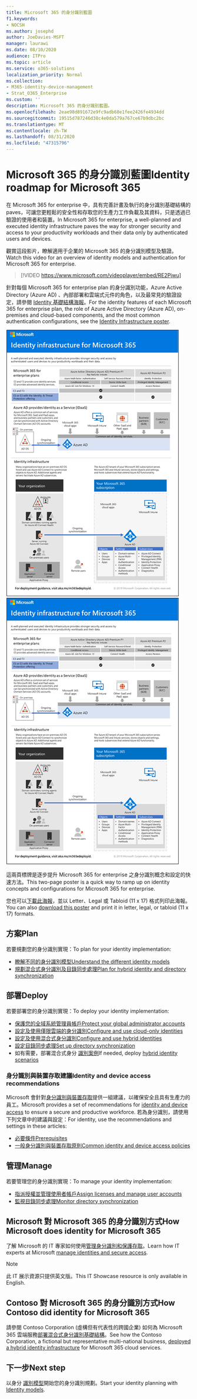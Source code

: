 ```yaml
---
title: Microsoft 365 的身分識別藍圖
f1.keywords:
- NOCSH
ms.author: josephd
author: JoeDavies-MSFT
manager: laurawi
ms.date: 08/10/2020
audience: ITPro
ms.topic: article
ms.service: o365-solutions
localization_priority: Normal
ms.collection:
- M365-identity-device-management
- Strat_O365_Enterprise
ms.custom: ''
description: Microsoft 365 的身分識別藍圖。
ms.openlocfilehash: 2eae98d891672e9fc9adb68e1fee2426fe4934dd
ms.sourcegitcommit: 19515d787246d38c4e0da579a767ce67b9dbc2bc
ms.translationtype: MT
ms.contentlocale: zh-TW
ms.lasthandoff: 08/31/2020
ms.locfileid: "47315796"
---
```

# <a name="identity-roadmap-for-microsoft-365"></a><span data-ttu-id="8bffe-103">Microsoft 365 的身分識別藍圖</span><span class="sxs-lookup"><span data-stu-id="8bffe-103">Identity roadmap for Microsoft 365</span></span>

<span data-ttu-id="8bffe-104">在 Microsoft 365 for enterprise 中，具有完善計畫及執行的身分識別基礎結構的 paves，可讓您更輕鬆的安全性和存取您的生產力工作負載及其資料，只是透過已驗證的使用者和裝置。</span><span class="sxs-lookup"><span data-stu-id="8bffe-104">In Microsoft 365 for enterprise, a well-planned and executed identity infrastructure paves the way for stronger security and access to your productivity workloads and their data only by authenticated users and devices.</span></span>

<span data-ttu-id="8bffe-105">觀賞這段影片，瞭解適用于企業的 Microsoft 365 的身分識別模型及驗證。</span><span class="sxs-lookup"><span data-stu-id="8bffe-105">Watch this video for an overview of identity models and authentication for Microsoft 365 for enterprise.</span></span>

<span data-ttu-id="8bffe-106"><p> </p></span><span class="sxs-lookup"><span data-stu-id="8bffe-106"><p> </p></span></span>

> [!VIDEO https://www.microsoft.com/videoplayer/embed/RE2Pjwu]

<span data-ttu-id="8bffe-107">針對每個 Microsoft 365 for enterprise plan 的身分識別功能，Azure Active Directory (Azure AD) 、內部部署和雲端式元件的角色，以及最常見的驗證設定，請參閱 [Identity 基礎結構海報](../downloads/m365e-identity-infra.pdf)。</span><span class="sxs-lookup"><span data-stu-id="8bffe-107">For the identity features of each Microsoft 365 for enterprise plan, the role of Azure Active Directory (Azure AD), on-premises and cloud-based components, and the most common authentication configurations, see the [Identity Infrastructure poster](../downloads/m365e-identity-infra.pdf).</span></span>

<span data-ttu-id="8bffe-108">[![身分識別基礎結構海報](../downloads/m365e-identity-infra.png)](../downloads/m365e-identity-infra.pdf)</span><span class="sxs-lookup"><span data-stu-id="8bffe-108">[![The Identity Infrastructure poster](../downloads/m365e-identity-infra.png)](../downloads/m365e-identity-infra.pdf)</span></span>

<span data-ttu-id="8bffe-109">這兩頁標牌是逐步提升 Microsoft 365 for enterprise 之身分識別概念和設定的快速方法。</span><span class="sxs-lookup"><span data-stu-id="8bffe-109">This two-page poster is a quick way to ramp up on identity concepts and configurations for Microsoft 365 for enterprise.</span></span>

<span data-ttu-id="8bffe-110">您也可以[下載此海報](https://github.com/MicrosoftDocs/microsoft-365-docs/raw/public/microsoft-365/downloads/m365e-identity-infra.pdf)，並以 Letter、Legal 或 Tabloid (11 x 17) 格式列印此海報。</span><span class="sxs-lookup"><span data-stu-id="8bffe-110">You can also [download this poster](https://github.com/MicrosoftDocs/microsoft-365-docs/raw/public/microsoft-365/downloads/m365e-identity-infra.pdf) and print it in letter, legal, or tabloid (11 x 17) formats.</span></span>

## <a name="plan"></a><span data-ttu-id="8bffe-111">方案</span><span class="sxs-lookup"><span data-stu-id="8bffe-111">Plan</span></span>

<span data-ttu-id="8bffe-112">若要規劃您的身分識別實現：</span><span class="sxs-lookup"><span data-stu-id="8bffe-112">To plan for your identity implementation:</span></span>

- [<span data-ttu-id="8bffe-113">瞭解不同的身分識別模型</span><span class="sxs-lookup"><span data-stu-id="8bffe-113">Understand the different identity models</span></span>](about-microsoft-365-identity.md)
- [<span data-ttu-id="8bffe-114">規劃混合式身分識別及目錄同步處理</span><span class="sxs-lookup"><span data-stu-id="8bffe-114">Plan for hybrid identity and directory synchronization</span></span>](plan-for-directory-synchronization.md)

## <a name="deploy"></a><span data-ttu-id="8bffe-115">部署</span><span class="sxs-lookup"><span data-stu-id="8bffe-115">Deploy</span></span>

<span data-ttu-id="8bffe-116">若要部署您的身分識別實現：</span><span class="sxs-lookup"><span data-stu-id="8bffe-116">To deploy your identity implementation:</span></span>

- [<span data-ttu-id="8bffe-117">保護您的全域系統管理員帳戶</span><span class="sxs-lookup"><span data-stu-id="8bffe-117">Protect your global administrator accounts</span></span>](protect-your-global-administrator-accounts.md)
- [<span data-ttu-id="8bffe-118">設定及使用僅限雲端的身分識別</span><span class="sxs-lookup"><span data-stu-id="8bffe-118">Configure and use cloud-only identities</span></span>](cloud-only-identities.md)
- [<span data-ttu-id="8bffe-119">設定及使用混合式身分識別</span><span class="sxs-lookup"><span data-stu-id="8bffe-119">Configure and use hybrid identities</span></span>](prepare-for-directory-synchronization.md)
- [<span data-ttu-id="8bffe-120">設定目錄同步處理</span><span class="sxs-lookup"><span data-stu-id="8bffe-120">Set up directory synchronization</span></span>](set-up-directory-synchronization.md)
- <span data-ttu-id="8bffe-121">如有需要，部署混合式身分 [識別案例](hybrid-solutions.md)</span><span class="sxs-lookup"><span data-stu-id="8bffe-121">If needed, deploy [hybrid identity scenarios](hybrid-solutions.md)</span></span>

### <a name="identity-and-device-access-recommendations"></a><span data-ttu-id="8bffe-122">身分識別與裝置存取建議</span><span class="sxs-lookup"><span data-stu-id="8bffe-122">Identity and device access recommendations</span></span>

<span data-ttu-id="8bffe-123">Microsoft 會針對[身分識別與裝置存取](microsoft-365-policies-configurations.md)提供一組建議，以確保安全且具有生產力的員工。</span><span class="sxs-lookup"><span data-stu-id="8bffe-123">Microsoft provides a set of recommendations for [identity and device access](microsoft-365-policies-configurations.md) to ensure a secure and productive workforce.</span></span> <span data-ttu-id="8bffe-124">若為身分識別，請使用下列文章中的建議與設定：</span><span class="sxs-lookup"><span data-stu-id="8bffe-124">For identity, use the recommendations and settings in these articles:</span></span>

- [<span data-ttu-id="8bffe-125">必要條件</span><span class="sxs-lookup"><span data-stu-id="8bffe-125">Prerequisites</span></span>](identity-access-prerequisites.md)
- [<span data-ttu-id="8bffe-126">一般身分識別與裝置存取原則</span><span class="sxs-lookup"><span data-stu-id="8bffe-126">Common identity and device access policies</span></span>](identity-access-policies.md)

## <a name="manage"></a><span data-ttu-id="8bffe-127">管理</span><span class="sxs-lookup"><span data-stu-id="8bffe-127">Manage</span></span>

<span data-ttu-id="8bffe-128">若要管理您的身分識別實現：</span><span class="sxs-lookup"><span data-stu-id="8bffe-128">To manage your identity implementation:</span></span>

- [<span data-ttu-id="8bffe-129">指派授權並管理使用者帳戶</span><span class="sxs-lookup"><span data-stu-id="8bffe-129">Assign licenses and manage user accounts</span></span>](assign-licenses-to-user-accounts.md)
- [<span data-ttu-id="8bffe-130">監視目錄同步處理</span><span class="sxs-lookup"><span data-stu-id="8bffe-130">Monitor directory synchronization</span></span>](view-directory-synchronization-status.md)

## <a name="how-microsoft-does-identity-for-microsoft-365"></a><span data-ttu-id="8bffe-131">Microsoft 對 Microsoft 365 的身分識別方式</span><span class="sxs-lookup"><span data-stu-id="8bffe-131">How Microsoft does identity for Microsoft 365</span></span>

<span data-ttu-id="8bffe-132">了解 Microsoft 的 IT 專家如何使用[管理身分識別和保護存取](https://www.microsoft.com/en-us/itshowcase/managing-user-identities-and-secure-access-at-microsoft)。</span><span class="sxs-lookup"><span data-stu-id="8bffe-132">Learn how IT experts at Microsoft [manage identities and secure access](https://www.microsoft.com/en-us/itshowcase/managing-user-identities-and-secure-access-at-microsoft).</span></span>

>[!Note]
><span data-ttu-id="8bffe-133">此 IT 展示資源只提供英文版。</span><span class="sxs-lookup"><span data-stu-id="8bffe-133">This IT Showcase resource is only available in English.</span></span>
>

## <a name="how-contoso-did-identity-for-microsoft-365"></a><span data-ttu-id="8bffe-134">Contoso 對 Microsoft 365 的身分識別方式</span><span class="sxs-lookup"><span data-stu-id="8bffe-134">How Contoso did identity for Microsoft 365</span></span>

<span data-ttu-id="8bffe-135">請參閱 Contoso Corporation (虛構但有代表性的跨國企業) 如何為 Microsoft 365 雲端服務[部署混合式身分識別基礎結構](contoso-identity.md)。</span><span class="sxs-lookup"><span data-stu-id="8bffe-135">See how the Contoso Corporation, a fictional but representative multi-national business, [deployed a hybrid identity infrastructure](contoso-identity.md) for Microsoft 365 cloud services.</span></span>

## <a name="next-step"></a><span data-ttu-id="8bffe-136">下一步</span><span class="sxs-lookup"><span data-stu-id="8bffe-136">Next step</span></span>

<span data-ttu-id="8bffe-137">以身分 [識別模型](about-microsoft-365-identity.md)開始您的身分識別規劃。</span><span class="sxs-lookup"><span data-stu-id="8bffe-137">Start your identity planning with [Identity models](about-microsoft-365-identity.md).</span></span>
